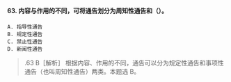 #### 63. 内容与作用的不同，可将通告划分为周知性通告和（）。
    A. 指导性通告 
    B. 规定性通告
    C. 禁止性通告 
    D. 新闻性通告
>   .63 B［解析］ 根据内容、作用的不同，通告可以分为规定性通告和事项性
    通告（也叫周知性通告）两类。本题选 B。
















    